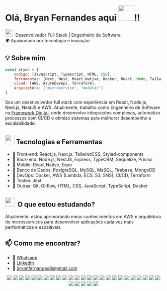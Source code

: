 # Olá, Bryan Fernandes aqui <img src="https://user-images.githubusercontent.com/74038190/214644152-52f47eb3-5e31-4f47-8758-05c9468d5596.gif" width="50">!!

<img src="https://github.com/Anmol-Baranwal/Cool-GIFs-For-GitHub/assets/74038190/2c0eef4b-7b75-42bd-9722-4bea97a2d532" width="25">&nbsp; Desenvolvedor Full Stack | Engenheiro de Software  
🌍 Apaixonado por tecnologia e inovação

## 💡 Sobre mim

```javascript
const bryan = {
    codigo: [Javascript, Typescript, HTML, CSS],
    ferramentas: [Next, Nest, React-Native, Docker, React, Node, Tailwind, Styled-Components],
    cloud: [AWS, AzureDevops, Terraform],
    arquitetura: ["microservico", "modular"]
}
```

Sou um desenvolvedor full stack com experiência em React, Node.js, Next.js, NestJS e AWS. Atualmente, trabalho como Engenheiro de Software na [Framework Digital](https://frameworkdigital.com.br/index.php), onde desenvolvo integrações complexas, automatizo processos com CI/CD e otimizo sistemas para melhorar desempenho e escalabilidade.

## <img src="https://user-images.githubusercontent.com/74038190/212284087-bbe7e430-757e-4901-90bf-4cd2ce3e1852.gif" width="30"> Tecnologias e Ferramentas
* 📌 Front-end: React.js, Next.js, TailwindCSS, Styled-components
* 📌 Back-end: Node.js, NestJS, Express, TypeORM, Sequelize, Prisma
* 📌 Mobile: React Native, Expo
* 📌 Banco de Dados: PostgreSQL, MySQL, MsSQL, Firebase, MongoDB
* 📌 DevOps: Docker, AWS (Lambda, ECS, S3, SNS), CI/CD, Terraform
* 📌 Testes: Jest
* 📌 Outras: Git, Gitflow, HTML, CSS, JavaScript, TypeScript, Docker

## <img src="https://github.com/Anmol-Baranwal/Cool-GIFs-For-GitHub/assets/74038190/42077049-1939-493e-9a19-47ca5db36643" width="30">&nbsp; O que estou estudando?
Atualmente, estou aprimorando meus conhecimentos em AWS e arquitetura de microsserviços para desenvolver aplicações cada vez mais performáticas e escaláveis.

## 📫 Como me encontrar?
* 📱 [Whatsapp](https://wa.me/5584996495206)
* 💼 [LinkedIn](https://www.linkedin.com/in/bryan-fernandes-de-oliveira/)
* 📩 [bryanfernandes8@gmail.com](mailto:bryanfernandes8@gmail.com)

<div align="center">

  <div>
      <img src="https://img.shields.io/badge/next%20js-000000?style=for-the-badge&logo=nextdotjs&logoColor=white">
      <img src="https://img.shields.io/badge/nestjs-E0234E?style=for-the-badge&logo=nestjs&logoColor=white">
      <img src="https://img.shields.io/badge/Expo-1B1F23?style=for-the-badge&logo=expo&logoColor=white">
      <img src="https://img.shields.io/badge/React_Native-20232A?style=for-the-badge&logo=react&logoColor=61DAFB">
      <img src="https://img.shields.io/badge/Docker-2CA5E0?style=for-the-badge&logo=docker&logoColor=white">
      <img src="https://img.shields.io/badge/Azure_DevOps-0078D7?style=for-the-badge&logo=azure-devops&logoColor=white">
      <img src="https://img.shields.io/badge/Amazon_AWS-FF9900?style=for-the-badge&logo=amazonaws&logoColor=white">
      <img src="https://img.shields.io/badge/Terraform-7B42BC?style=for-the-badge&logo=terraform&logoColor=white">
      <img src="https://img.shields.io/badge/Node%20js-339933?style=for-the-badge&logo=nodedotjs&logoColor=white">
      <img src="https://img.shields.io/badge/React-20232A?style=for-the-badge&logo=react&logoColor=61DAFB">
      <img src="https://img.shields.io/badge/TypeScript-007ACC?style=for-the-badge&logo=typescript&logoColor=white">
      <img src="https://img.shields.io/badge/JavaScript-323330?style=for-the-badge&logo=javascript&logoColor=F7DF1E">
      <img src="https://img.shields.io/badge/Tailwind_CSS-38B2AC?style=for-the-badge&logo=tailwind-css&logoColor=white">
      <img src="https://img.shields.io/badge/React_Query-FF4154?style=for-the-badge&logo=ReactQuery&logoColor=white">
      <img src="https://img.shields.io/badge/styled--components-DB7093?style=for-the-badge&logo=styled-components&logoColor=white">
      <img src="https://img.shields.io/badge/Prisma-3982CE?style=for-the-badge&logo=Prisma&logoColor=white">
      <img src="https://img.shields.io/badge/typeorm-FE0803?style=for-the-badge&logo=typeorm&logoColor=white">
      <img src="https://img.shields.io/badge/Sequelize-52B0E7?style=for-the-badge&logo=Sequelize&logoColor=white">
      <img src="https://img.shields.io/badge/Amazon%20RDS-527FFF?style=for-the-badge&logo=amazon-rds&logoColor=white">
      <img src="https://img.shields.io/badge/Microsoft%20SQL%20Server-CC2927?style=for-the-badge&logo=microsoft%20sql%20server&logoColor=white">
      <img src="https://img.shields.io/badge/MongoDB-4EA94B?style=for-the-badge&logo=mongodb&logoColor=white">
      <img src="https://img.shields.io/badge/MySQL-005C84?style=for-the-badge&logo=mysql&logoColor=white">
      <img src="https://img.shields.io/badge/Sqlite-003B57?style=for-the-badge&logo=sqlite&logoColor=white">
      <img src="https://img.shields.io/badge/PostgreSQL-316192?style=for-the-badge&logo=postgresql&logoColor=white">
      <img src="https://img.shields.io/badge/Supabase-181818?style=for-the-badge&logo=supabase&logoColor=white">
      <img src="https://img.shields.io/badge/firebase-ffca28?style=for-the-badge&logo=firebase&logoColor=black">
      <img src="https://img.shields.io/badge/axios-671ddf?&style=for-the-badge&logo=axios&logoColor=white">
      <img src="https://img.shields.io/badge/Express%20js-000000?style=for-the-badge&logo=express&logoColor=white">
      <img src="https://img.shields.io/badge/Material%20UI-007FFF?style=for-the-badge&logo=mui&logoColor=white">
      <img src="https://img.shields.io/badge/Electron-2B2E3A?style=for-the-badge&logo=electron&logoColor=9FEAF9">
  </div>
  
</div>
